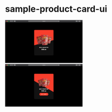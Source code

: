 # sample-product-card-ui
<img src="README/off.png" style="width:50%">
<img src="README/on.png" style="width:50%">